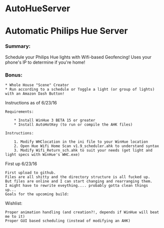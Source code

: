 # AutoHueServer
Automatic Philips Hue Server
=============================

### Summary: 
Schedule your Philips Hue lights with Wifi-based Geofencing! Uses your phone's IP to determine if you're home! 

### Bonus:

	* Whole House "Scene" Creator  
	* Run according to a schedule or Toggle a light (or group of lights) with an Amazon Dash Button!  


Instructions as of 6/23/16

	Requirements:
	
		* Install WinHue 3 BETA 15 or greater
		* Install AutoHotKey (to run or compile the AHK files)
		
	Instructions:
	
		1. Modify WHClocation in the ini file to your WinHue location 
		2. Open Hue Wifi Home Scan v1.9_scheduler.ahk to understand syntax
		3. Modify Wifi_Return_sch.ahk to suit your needs (get light and light specs with WinHue's WHC.exe) 
		

First up
6/23/16

	First upload to github. 
	Files are all shitty and the directory structure is all fucked up. 
	But files are online and I can start changing and rearranging them. 
	I might have to rewrite eveything.... probably gotta clean things up...
	Goals for the upcoming build:
		 
		 
		 
Wishlist:

	Proper animation handling (and creation?!, depends if WinHue will beat me to it) 
	Proper GUI based scheduling (instead of modifying an AHK)
	